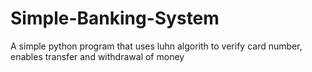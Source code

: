 # Simple-Banking-System

A simple python program that uses luhn algorith to verify card number, enables transfer and withdrawal of money
